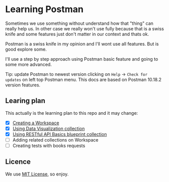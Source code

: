 # Learning Postman

Sometimes we use something without understand how that "thing" can really help us. In other case we really won't use fully because that is a swiss knife and some features just don't matter in our context and thats ok.

Postman is a swiss knife in my opinion and I'll wont use all features. But is good explore some.

I'll use a step by step approach using Postman basic feature and going to some more advanced.

Tip: update Postman to newest version clicking on `Help` -> `Check for updates` on left top Postman menu. This docs are based on Postman 10.18.2 version features.

## Learing plan

This actually is the learning plan to this repo and it may change:

 - [x] [Creating a Workspace](./workspace.md)
 - [x] [Using Data Visualization collection](./visualization.md)
 - [x] [Using RESTful API Basics blueprint collection](./restful.md)
 - [ ] Adding related collections on Workspace
 - [ ] Creating tests with books requests

## Licence

We use [MIT License](./LICENSE), so enjoy.
